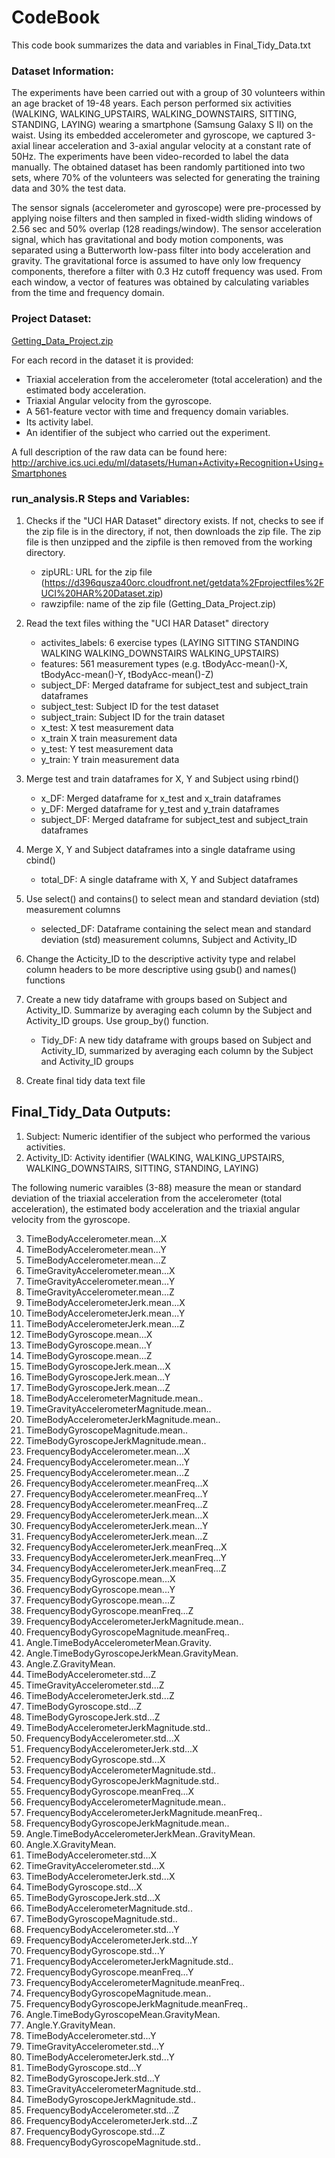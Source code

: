 # CodeBook 

This code book summarizes the data and variables in Final_Tidy_Data.txt

### Dataset Information:
The experiments have been carried out with a group of 30 volunteers within an age bracket of 19-48 years. Each person performed six activities (WALKING, WALKING_UPSTAIRS, WALKING_DOWNSTAIRS, SITTING, STANDING, LAYING) wearing a smartphone (Samsung Galaxy S II) on the waist. Using its embedded accelerometer and gyroscope, we captured 3-axial linear acceleration and 3-axial angular velocity at a constant rate of 50Hz. The experiments have been video-recorded to label the data manually. The obtained dataset has been randomly partitioned into two sets, where 70% of the volunteers was selected for generating the training data and 30% the test data. 

The sensor signals (accelerometer and gyroscope) were pre-processed by applying noise filters and then sampled in fixed-width sliding windows of 2.56 sec and 50% overlap (128 readings/window). The sensor acceleration signal, which has gravitational and body motion components, was separated using a Butterworth low-pass filter into body acceleration and gravity. The gravitational force is assumed to have only low frequency components, therefore a filter with 0.3 Hz cutoff frequency was used. From each window, a vector of features was obtained by calculating variables from the time and frequency domain.

### Project Dataset:
[Getting_Data_Project.zip](https://d396qusza40orc.cloudfront.net/getdata%2Fprojectfiles%2FUCI%20HAR%20Dataset.zip)

For each record in the dataset it is provided: 
  * Triaxial acceleration from the accelerometer (total acceleration) and the estimated body acceleration. 
  * Triaxial Angular velocity from the gyroscope. 
  * A 561-feature vector with time and frequency domain variables. 
  * Its activity label. 
  * An identifier of the subject who carried out the experiment.
 
  A full description of the raw data can be found here:      http://archive.ics.uci.edu/ml/datasets/Human+Activity+Recognition+Using+Smartphones

### run_analysis.R Steps and Variables:

1. Checks if the "UCI HAR Dataset" directory exists. If not, checks to see if the zip file is in the directory, if not, then downloads the zip file. The zip file is then unzipped and the zipfile is then removed from the working directory.
    * zipURL: URL for the zip file (https://d396qusza40orc.cloudfront.net/getdata%2Fprojectfiles%2FUCI%20HAR%20Dataset.zip)
    * rawzipfile: name of the zip file (Getting_Data_Project.zip)

2. Read the text files withing the "UCI HAR Dataset" directory   
    * activites_labels: 6 exercise types (LAYING SITTING STANDING WALKING WALKING_DOWNSTAIRS WALKING_UPSTAIRS)
    * features: 561 measurement types  (e.g. tBodyAcc-mean()-X, tBodyAcc-mean()-Y, tBodyAcc-mean()-Z)
    * subject_DF: Merged dataframe for subject_test and subject_train dataframes
    * subject_test: Subject ID for the test dataset
    * subject_train: Subject ID for the train dataset
    * x_test: X test measurement data 
    * x_train X train measurement data
    * y_test: Y test measurement data
    * y_train: Y train measurement data
  
3. Merge test and train dataframes for X, Y and Subject using rbind()
    * x_DF: Merged dataframe for x_test and x_train dataframes
    * y_DF: Merged dataframe for y_test and y_train dataframes
    * subject_DF: Merged dataframe for subject_test and subject_train dataframes

4. Merge X, Y and Subject dataframes into a single dataframe using cbind()  
    * total_DF: A single dataframe with X, Y and Subject dataframes
5. Use select() and contains() to select mean and standard deviation (std) measurement columns 
    * selected_DF: Dataframe containing the select mean and standard deviation (std) measurement columns, Subject and Activity_ID
6. Change the Acticity_ID to the descriptive activity type and relabel column headers to be more descriptive using gsub() and names() functions
7. Create a new tidy dataframe with groups based on Subject and Activity_ID. Summarize by averaging each column by the Subject and Activity_ID groups. Use group_by() function.
    * Tidy_DF: A new tidy dataframe with groups based on Subject and Activity_ID, summarized by averaging each column by the Subject and   Activity_ID groups
8. Create final tidy data text file

## Final_Tidy_Data Outputs:

1. Subject: Numeric identifier of the subject who performed the various activities.
2. Activity_ID: Activity identifier (WALKING, WALKING_UPSTAIRS, WALKING_DOWNSTAIRS, SITTING, STANDING, LAYING)

The following numeric varaibles (3-88) measure the mean or standard deviation of the triaxial acceleration from the accelerometer (total acceleration), the estimated body acceleration and the triaxial angular velocity from the gyroscope.

3. TimeBodyAccelerometer.mean...X                    
4. TimeBodyAccelerometer.mean...Y
5. TimeBodyAccelerometer.mean...Z
6. TimeGravityAccelerometer.mean...X
7. TimeGravityAccelerometer.mean...Y
8. TimeGravityAccelerometer.mean...Z
9. TimeBodyAccelerometerJerk.mean...X
10. TimeBodyAccelerometerJerk.mean...Y
11. TimeBodyAccelerometerJerk.mean...Z
12. TimeBodyGyroscope.mean...X
13. TimeBodyGyroscope.mean...Y
14. TimeBodyGyroscope.mean...Z
15. TimeBodyGyroscopeJerk.mean...X
16. TimeBodyGyroscopeJerk.mean...Y
17. TimeBodyGyroscopeJerk.mean...Z
18. TimeBodyAccelerometerMagnitude.mean..
19. TimeGravityAccelerometerMagnitude.mean..
20. TimeBodyAccelerometerJerkMagnitude.mean..
21. TimeBodyGyroscopeMagnitude.mean..
22. TimeBodyGyroscopeJerkMagnitude.mean..
23. FrequencyBodyAccelerometer.mean...X
24. FrequencyBodyAccelerometer.mean...Y
25. FrequencyBodyAccelerometer.mean...Z
26. FrequencyBodyAccelerometer.meanFreq...X
27. FrequencyBodyAccelerometer.meanFreq...Y           
28. FrequencyBodyAccelerometer.meanFreq...Z
29. FrequencyBodyAccelerometerJerk.mean...X
30. FrequencyBodyAccelerometerJerk.mean...Y
31. FrequencyBodyAccelerometerJerk.mean...Z
32. FrequencyBodyAccelerometerJerk.meanFreq...X
33. FrequencyBodyAccelerometerJerk.meanFreq...Y
34. FrequencyBodyAccelerometerJerk.meanFreq...Z
35. FrequencyBodyGyroscope.mean...X
36. FrequencyBodyGyroscope.mean...Y                   
37. FrequencyBodyGyroscope.mean...Z
38. FrequencyBodyGyroscope.meanFreq...Z
39. FrequencyBodyAccelerometerJerkMagnitude.mean..
40. FrequencyBodyGyroscopeMagnitude.meanFreq..
41. Angle.TimeBodyAccelerometerMean.Gravity.
42. Angle.TimeBodyGyroscopeJerkMean.GravityMean.
43. Angle.Z.GravityMean.
44. TimeBodyAccelerometer.std...Z
45. TimeGravityAccelerometer.std...Z
46. TimeBodyAccelerometerJerk.std...Z
47. TimeBodyGyroscope.std...Z
48. TimeBodyGyroscopeJerk.std...Z
49. TimeBodyAccelerometerJerkMagnitude.std..
50. FrequencyBodyAccelerometer.std...X
51. FrequencyBodyAccelerometerJerk.std...X
52. FrequencyBodyGyroscope.std...X
53. FrequencyBodyAccelerometerMagnitude.std..
54. FrequencyBodyGyroscopeJerkMagnitude.std..
55. FrequencyBodyGyroscope.meanFreq...X
56. FrequencyBodyAccelerometerMagnitude.mean..
57. FrequencyBodyAccelerometerJerkMagnitude.meanFreq..
58. FrequencyBodyGyroscopeJerkMagnitude.mean..
59. Angle.TimeBodyAccelerometerJerkMean..GravityMean.
60. Angle.X.GravityMean.
61. TimeBodyAccelerometer.std...X
62. TimeGravityAccelerometer.std...X
63. TimeBodyAccelerometerJerk.std...X
64. TimeBodyGyroscope.std...X
65. TimeBodyGyroscopeJerk.std...X
66. TimeBodyAccelerometerMagnitude.std..
67. TimeBodyGyroscopeMagnitude.std..
68. FrequencyBodyAccelerometer.std...Y
69. FrequencyBodyAccelerometerJerk.std...Y
70. FrequencyBodyGyroscope.std...Y
71. FrequencyBodyAccelerometerJerkMagnitude.std..
72. FrequencyBodyGyroscope.meanFreq...Y
73. FrequencyBodyAccelerometerMagnitude.meanFreq..
74. FrequencyBodyGyroscopeMagnitude.mean..
75. FrequencyBodyGyroscopeJerkMagnitude.meanFreq..
76. Angle.TimeBodyGyroscopeMean.GravityMean.
77. Angle.Y.GravityMean.
78. TimeBodyAccelerometer.std...Y
79. TimeGravityAccelerometer.std...Y
80. TimeBodyAccelerometerJerk.std...Y
81. TimeBodyGyroscope.std...Y
82. TimeBodyGyroscopeJerk.std...Y
83. TimeGravityAccelerometerMagnitude.std..
84. TimeBodyGyroscopeJerkMagnitude.std..
85. FrequencyBodyAccelerometer.std...Z
86. FrequencyBodyAccelerometerJerk.std...Z
87. FrequencyBodyGyroscope.std...Z
88. FrequencyBodyGyroscopeMagnitude.std..
